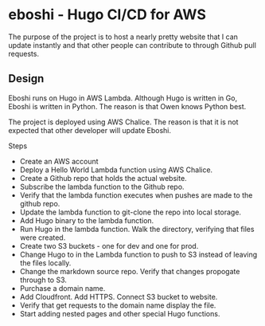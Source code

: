# eboshi - Hugo CI/CD for AWS
The purpose of the project is to host a nearly pretty website that I can update instantly and that other people can contribute to through Github pull requests.

## Design
Eboshi runs on Hugo in AWS Lambda.
Although Hugo is written in Go, Eboshi is written in Python. The reason is that Owen knows Python best.

The project is deployed using AWS Chalice. The reason is that it is not expected that other developer will update Eboshi.

Steps
- Create an AWS account
- Deploy a Hello World Lambda function using AWS Chalice.
- Create a Github repo that holds the actual website.
- Subscribe the lambda function to the Github repo.
- Verify that the lambda function executes when pushes are made to the github repo.
- Update the lambda function to git-clone the repo into local storage.
- Add Hugo binary to the lambda function.
- Run Hugo in the lambda function. Walk the directory, verifying that files were created.
- Create two S3 buckets - one for dev and one for prod.
- Change Hugo to in the Lambda function to push to S3 instead of leaving the files locally.
- Change the markdown source repo. Verify that changes propogate through to S3.
- Purchase a domain name.
- Add Cloudfront. Add HTTPS. Connect S3 bucket to website.
- Verify that get requests to the domain name display the file.
- Start adding nested pages and other special Hugo functions.
